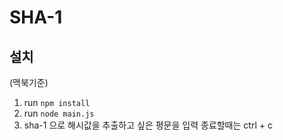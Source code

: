 # SHA-1

## 설치
(맥북기준)

1. run `npm install`
2. run `node main.js`
3. sha-1 으로 해시값을 추출하고 싶은 평문을 입력 종료할때는 ctrl + c
